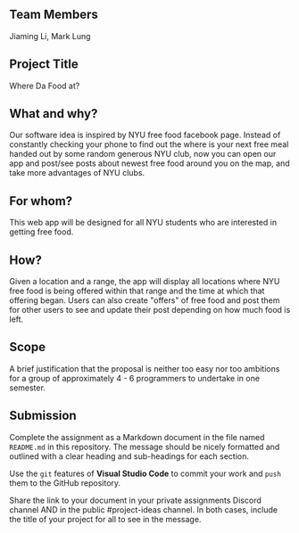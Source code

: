 ## Team Members

Jiaming Li, Mark Lung

## Project Title

Where Da Food at?

## What and why?

Our software idea is inspired by NYU free food facebook page. Instead of constantly checking your phone to find out the where is your next free meal handed out by some random generous NYU club, now you can open our app and post/see posts about newest free food around you on the map, and take more advantages of NYU clubs. 

## For whom?

This web app will be designed for all NYU students who are interested in getting free food.

## How?

Given a location and a range, the app will display all locations where NYU free food is being offered within that range and the time at which that offering began. Users can also create "offers" of free food and post them for other users to see and update their post depending on how much food is left. 

## Scope

A brief justification that the proposal is neither too easy nor too ambitions for a group of approximately 4 - 6 programmers to undertake in one semester.

## Submission

Complete the assignment as a Markdown document in the file named `README.md` in this repository. The message should be nicely formatted and outlined with a clear heading and sub-headings for each section.

Use the `git` features of **Visual Studio Code** to commit your work and `push` them to the GitHub repository.

Share the link to your document in your private assignments Discord channel AND in the public #project-ideas channel. In both cases, include the title of your project for all to see in the message.